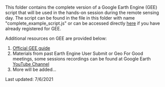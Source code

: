 This folder contains the complete version of a Google Earth Engine (GEE) script that will be used in the hands-on session during the remote sensing day.
The script can be found in the file in this folder with name "complete_example_script.js" or can be accessed directly [here](https://code.earthengine.google.com/f2e830a13cdfbee14d90b22c151242d7) if you have already registered for GEE.


Additional resources on GEE are provided below:

1. [Official GEE guide](https://developers.google.com/earth-engine/guides)
2. Materials from past Earth Engine User Submit or Geo For Good meetings, some sessions recordings can be found at Google Earth [YouTube Channel](https://www.youtube.com/googleearth/playlists)
3. More will be added...

Last updated: 7/6/2021
